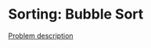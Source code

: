 # Sorting: Bubble Sort

[Problem description](https://www.hackerrank.com/challenges/ctci-bubble-sort)
